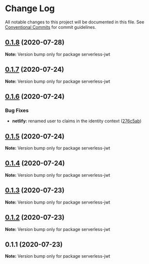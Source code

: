 # Change Log

All notable changes to this project will be documented in this file.
See [Conventional Commits](https://conventionalcommits.org) for commit guidelines.

## [0.1.8](https://github.com/sandrinodimattia/serverless-jwt/compare/v0.1.7...v0.1.8) (2020-07-28)

**Note:** Version bump only for package serverless-jwt

## [0.1.7](https://github.com/sandrinodimattia/serverless-jwt/compare/v0.1.6...v0.1.7) (2020-07-24)

**Note:** Version bump only for package serverless-jwt

## [0.1.6](https://github.com/sandrinodimattia/serverless-jwt/compare/v0.1.5...v0.1.6) (2020-07-24)

### Bug Fixes

- **netlify:** renamed user to claims in the identity context ([276c5ab](https://github.com/sandrinodimattia/serverless-jwt/commit/276c5ab76dd1df94974c5171d23faff851e6d217))

## [0.1.5](https://github.com/sandrinodimattia/serverless-jwt/compare/v0.1.4...v0.1.5) (2020-07-24)

**Note:** Version bump only for package serverless-jwt

## [0.1.4](https://github.com/sandrinodimattia/serverless-jwt/compare/v0.1.3...v0.1.4) (2020-07-24)

**Note:** Version bump only for package serverless-jwt

## [0.1.3](https://github.com/sandrinodimattia/serverless-jwt/compare/v0.1.2...v0.1.3) (2020-07-23)

**Note:** Version bump only for package serverless-jwt

## [0.1.2](https://github.com/sandrinodimattia/serverless-jwt/compare/v0.1.1...v0.1.2) (2020-07-23)

**Note:** Version bump only for package serverless-jwt

## 0.1.1 (2020-07-23)

**Note:** Version bump only for package serverless-jwt
